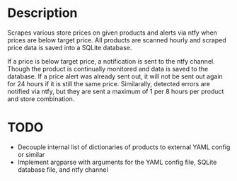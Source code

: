 # Description
Scrapes various store prices on given products and alerts via ntfy when prices are below target price. All products are scanned hourly and scraped price data is saved into a SQLite database.

If a price is below target price, a notification is sent to the ntfy channel. Though the product is continually monitored and data is saved to the database. If a price alert was already sent out, it will not be sent out again for 24 hours if it is still the same price. Similarally, detected errors are notified via ntfy, but they are sent a maximum of 1 per 8 hours per product and store combination.

# TODO
- Decouple internal list of dictionaries of products to external YAML config or similar
- Implement argparse with arguments for the YAML config file, SQLite database file, and ntfy channel
